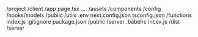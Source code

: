 /project
/client
/app
page.tsx
....
/assets
/components
/config
/hooks/models
/public
/utils
.env
next.config.json
tsconfig.json
/functions
index.js
.gitignore
package.json
/public
/server
.babelrc
incex.js
/dist
/server
